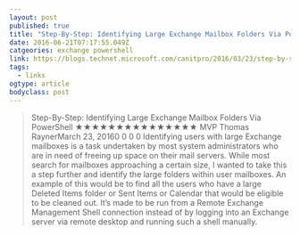 ```yaml
---
layout: post 
published: true 
title: "Step-By-Step: Identifying Large Exchange Mailbox Folders Via PowerShell | CANITPRO" 
date: 2016-06-21T07:17:55.049Z
catgeories: exchange powershell
link: https://blogs.technet.microsoft.com/canitpro/2016/03/23/step-by-step-identifying-large-exchange-mailbox-folders-via-powershell/ 
tags:
  - links
ogtype: article 
bodyclass: post 
---
```


> Step-By-Step: Identifying Large Exchange Mailbox Folders Via PowerShell
★★★★★★★★★★★★★★★
MVP Thomas RaynerMarch 23, 20160
0
0
0
Identifying users with large Exchange mailboxes is a task undertaken by most system administrators who are in need of freeing up space on their mail servers. While most search for mailboxes approaching a certain size, I wanted to take this a step further and identify the large folders within user mailboxes. An example of this would be to find all the users who have a large Deleted Items folder or Sent Items or Calendar that would be eligible to be cleaned out. It’s made to be run from a Remote Exchange Management Shell connection instead of by logging into an Exchange server via remote desktop and running such a shell manually.